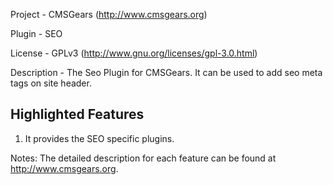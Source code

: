 Project 	- CMSGears (http://www.cmsgears.org)

Plugin  	- SEO

License 	- GPLv3 (http://www.gnu.org/licenses/gpl-3.0.html)

Description - The Seo Plugin for CMSGears. It can be used to add seo meta tags on site header.

Highlighted Features
------------------------
1. It provides the SEO specific plugins.

Notes: The detailed description for each feature can be found at http://www.cmsgears.org.
